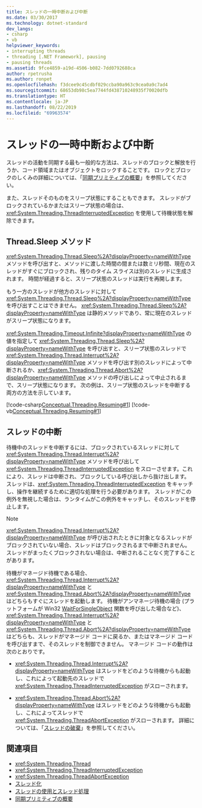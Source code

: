 ```yaml
---
title: スレッドの一時中断および中断
ms.date: 03/30/2017
ms.technology: dotnet-standard
dev_langs:
- csharp
- vb
helpviewer_keywords:
- interrupting threads
- threading [.NET Framework], pausing
- pausing threads
ms.assetid: 9fce4859-a19d-4506-b082-7dd0792688ca
author: rpetrusha
ms.author: ronpet
ms.openlocfilehash: f3dcee9c45cdbf029ccba90a963c9cea0a9c7ad4
ms.sourcegitcommit: 68653db98c5ea7744fd438710248935f70020dfb
ms.translationtype: HT
ms.contentlocale: ja-JP
ms.lasthandoff: 08/22/2019
ms.locfileid: "69963574"
---
```

# <a name="pausing-and-interrupting-threads"></a>スレッドの一時中断および中断

スレッドの活動を同期する最も一般的な方法は、スレッドのブロックと解放を行うか、コード領域またはオブジェクトをロックすることです。 ロックとブロックのしくみの詳細については、「[同期プリミティブの概要](../../../docs/standard/threading/overview-of-synchronization-primitives.md)」を参照してください。  
  
 また、スレッドそのものをスリープ状態にすることもできます。 スレッドがブロックされているかまたはスリープ状態の場合は、<xref:System.Threading.ThreadInterruptedException> を使用して待機状態を解除できます。  
  
## <a name="the-threadsleep-method"></a>Thread.Sleep メソッド

 <xref:System.Threading.Thread.Sleep%2A?displayProperty=nameWithType> メソッドを呼び出すと、メソッドに渡した時間の間または数ミリ秒間、現在のスレッドがすぐにブロックされ、残りのタイム スライスは別のスレッドに生成されます。 時間が経過すると、スリープ状態のスレッドは実行を再開します。  
  
 もう一方のスレッドが他方のスレッドに対して <xref:System.Threading.Thread.Sleep%2A?displayProperty=nameWithType> を呼び出すことはできません。  <xref:System.Threading.Thread.Sleep%2A?displayProperty=nameWithType> は静的メソッドであり、常に現在のスレッドがスリープ状態になります。  
  
 <xref:System.Threading.Timeout.Infinite?displayProperty=nameWithType> の値を指定して <xref:System.Threading.Thread.Sleep%2A?displayProperty=nameWithType> を呼び出すと、スリープ状態のスレッドで <xref:System.Threading.Thread.Interrupt%2A?displayProperty=nameWithType> メソッドを呼び出す別のスレッドによって中断されるか、<xref:System.Threading.Thread.Abort%2A?displayProperty=nameWithType> メソッドの呼び出しによって中止されるまで、スリープ状態になります。  次の例は、スリープ状態のスレッドを中断する両方の方法を示しています。  
  
 [!code-csharp[Conceptual.Threading.Resuming#1](../../../samples/snippets/csharp/VS_Snippets_CLR/Conceptual.Threading.Resuming/cs/Sleep1.cs#1)]
 [!code-vb[Conceptual.Threading.Resuming#1](../../../samples/snippets/visualbasic/VS_Snippets_CLR/Conceptual.Threading.Resuming/vb/Sleep1.vb#1)]  
  
## <a name="interrupting-threads"></a>スレッドの中断

 待機中のスレッドを中断するには、ブロックされているスレッドに対して <xref:System.Threading.Thread.Interrupt%2A?displayProperty=nameWithType> メソッドを呼び出して <xref:System.Threading.ThreadInterruptedException> をスローさせます。これにより、スレッドは中断され、ブロックしている呼び出しから抜け出します。 スレッドは、<xref:System.Threading.ThreadInterruptedException> をキャッチし、操作を継続するために適切な処理を行う必要があります。 スレッドがこの例外を無視した場合は、ランタイムがこの例外をキャッチし、そのスレッドを停止します。  
  
> [!NOTE]
> <xref:System.Threading.Thread.Interrupt%2A?displayProperty=nameWithType> が呼び出されたときに対象となるスレッドがブロックされていない場合、スレッドはブロックされるまで中断されません。 スレッドがまったくブロックされない場合は、中断されることなく完了することがあります。  
  
 待機がマネージド待機である場合、<xref:System.Threading.Thread.Interrupt%2A?displayProperty=nameWithType> と <xref:System.Threading.Thread.Abort%2A?displayProperty=nameWithType> はどちらもすぐにスレッドを起動します。 待機がアンマネージ待機の場合 (プラットフォームが Win32 [WaitForSingleObject](/windows/desktop/api/synchapi/nf-synchapi-waitforsingleobject) 関数を呼び出した場合など)、<xref:System.Threading.Thread.Interrupt%2A?displayProperty=nameWithType> と <xref:System.Threading.Thread.Abort%2A?displayProperty=nameWithType> はどちらも、スレッドがマネージド コードに戻るか、またはマネージド コードを呼び出すまで、そのスレッドを制御できません。 マネージド コードの動作は次のとおりです。  
  
- <xref:System.Threading.Thread.Interrupt%2A?displayProperty=nameWithType> はスレッドをどのような待機からも起動し、これによって起動先のスレッドで <xref:System.Threading.ThreadInterruptedException> がスローされます。  
  
- <xref:System.Threading.Thread.Abort%2A?displayProperty=nameWithType> はスレッドをどのような待機からも起動し、これによってスレッドで <xref:System.Threading.ThreadAbortException> がスローされます。 詳細については、「[スレッドの破棄](../../../docs/standard/threading/destroying-threads.md)」を参照してください。  
  
## <a name="see-also"></a>関連項目

- <xref:System.Threading.Thread>
- <xref:System.Threading.ThreadInterruptedException>
- <xref:System.Threading.ThreadAbortException>
- [スレッド化](../../../docs/standard/threading/index.md)
- [スレッドの使用とスレッド処理](../../../docs/standard/threading/using-threads-and-threading.md)
- [同期プリミティブの概要](../../../docs/standard/threading/overview-of-synchronization-primitives.md)
